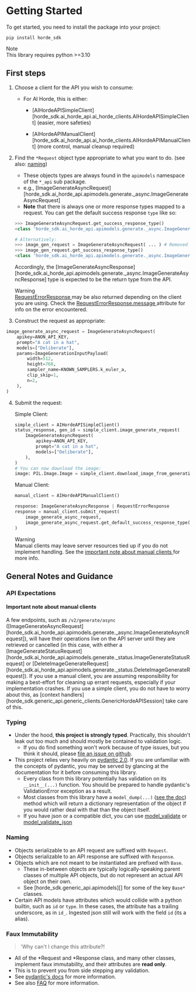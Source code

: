 # Getting Started

To get started, you need to install the package into your project:

``` console
pip install horde_sdk
```

<div class="note" markdown="1">
    <div class="title" markdown="1">
    Note
    </div>
    This library requires python >=3.10
</div>

## First steps

1. Choose a client for the API you wish to consume:
    - For AI Horde, this is either:
        - [AIHordeAPISimpleClient][horde_sdk.ai_horde_api.ai_horde_clients.AIHordeAPISimpleClient] (easier, more safeties)

        - [AIHordeAPIManualClient][horde_sdk.ai_horde_api.ai_horde_clients.AIHordeAPIManualClient] (more control, manual cleanup required)

2. Find the `*Request` object type appropriate to what you want to do. (see also: [naming](getting_started.md#naming))
    - These objects types are always found in the `apimodels` namespace of the `*_api` sub package.
    - e.g., [ImageGenerateAsyncRequest][horde_sdk.ai_horde_api.apimodels.generate._async.ImageGenerateAsyncRequest]
    - **Note** that there is always one or more response types mapped to a request. You can get the default success response `type` like so:


    ```python
    >>> ImageGenerateAsyncRequest.get_success_response_type()
    <class 'horde_sdk.ai_horde_api.apimodels.generate._async.ImageGenerateAsyncResponse'>

    # Alternatively:
    >>> image_gen_request = ImageGenerateAsyncRequest( ... ) # Removed for brevity
    >>> image_gen_request.get_success_response_type()
    <class 'horde_sdk.ai_horde_api.apimodels.generate._async.ImageGenerateAsyncResponse'>
    ```
    Accordingly, the [ImageGenerateAsyncResponse][horde_sdk.ai_horde_api.apimodels.generate._async.ImageGenerateAsyncResponse] type is expected to be the return type from the API.

    <div class="warning" markdown="1">
        <div class="title" markdown="1">
        Warning
        </div>
        <a href="../horde_sdk/generic_api/apimodels/#horde_sdk.generic_api.apimodels.RequestErrorResponse"> RequestErrorResponse </a> may be also returned depending on the client you are using. Check the <a href="../horde_sdk/generic_api/apimodels/#horde_sdk.generic_api.apimodels.RequestErrorResponse.message"> RequestErrorResponse.message </a> attribute for info on the error encountered.
    </div>

3. Construct the request as appropriate:
``` python
image_generate_async_request = ImageGenerateAsyncRequest(
    apikey=ANON_API_KEY,
    prompt="A cat in a hat",
    models=["Deliberate"],
    params=ImageGenerationInputPayload(
        width=512,
        height=768,
        sampler_name=KNOWN_SAMPLERS.k_euler_a,
        clip_skip=1,
        n=2,
    ),
)
```

4. Submit the request:

    Simple Client:
    ``` python
    simple_client = AIHordeAPISimpleClient()
    status_response, gen_id = simple_client.image_generate_request(
        ImageGenerateAsyncRequest(
            apikey=ANON_API_KEY,
            prompt="A cat in a hat",
            models=["Deliberate"],
        ),
    )
    # You can now download the image:
    image: PIL.Image.Image = simple_client.download_image_from_generation(status_response.generations[0])
    ```

    Manual Client:
    ``` python
    manual_client = AIHordeAPIManualClient()

    response: ImageGenerateAsyncResponse | RequestErrorResponse
    response = manual_client.submit_request(
        image_generate_async_request,
        image_generate_async_request.get_default_success_response_type(),
    )
    ```
    <div class="warning" markdown="1">
        <div class="title" markdown="1">
        Warning
        </div>
        Manual clients may leave server resources tied up if you do not implement handling. See the <a href="#important-note-about-manual-clients"> important note about manual clients </a> for more info.
    </div>



## General Notes and Guidance

### API Expectations
#### Important note about manual clients
A few endpoints, such as `/v2/generate/async` ([ImageGenerateAsyncRequest][horde_sdk.ai_horde_api.apimodels.generate._async.ImageGenerateAsyncRequest]), will have their operations live on the API server until they are retrieved or cancelled (in this case, with either a [ImageGenerateStatusRequest][horde_sdk.ai_horde_api.apimodels.generate._status.ImageGenerateStatusRequest] or [DeleteImageGenerateRequest][horde_sdk.ai_horde_api.apimodels.generate._status.DeleteImageGenerateRequest]). If you use a manual client, you are assuming responsibility for making a best-effort for cleaning up errant requests, especially if your implementation crashes. If you use a simple client, you do not have to worry about this, as [context handlers][horde_sdk.generic_api.generic_clients.GenericHordeAPISession] take care of this.

### Typing

-   Under the hood, **this project is strongly typed**. Practically,
    this shouldn't leak out too much and should mostly be contained to
    validation logic.
    -   If you do find something won't work because of type issues, but
        you think it should, please [file an issue on
        github](https://github.com/Haidra-Org/horde-sdk/issues).
-   This project relies very heavily on [pydantic
    2.0](https://docs.pydantic.dev/2.0/). If you are unfamiliar with the
    concepts of pydantic, you may be served by glancing at the
    documentation for it before consuming this library.
    -   Every class from this library potentially has validation on its
        `__init__(...)` function. You should be prepared to handle
        pydantic's <span class="title-ref">ValidationError</span>
        exception as a result.
    -   Most classes from this library have a `model_dump(...)` ([see
        the
        doc](https://docs.pydantic.dev/2.0/usage/serialization/#modelmodel_dump))
        method which will return a dictionary representation of the
        object if you would rather deal with that than the object
        itself.
    -   If you have json or a compatible dict, you can use
        [model_validate](https://docs.pydantic.dev/2.0/api/main/#pydantic.main.BaseModel.model_validate)
        or
        [model_validate_json](https://docs.pydantic.dev/2.0/api/main/#pydantic.main.BaseModel.model_validate_json)


### Naming

-   Objects serializable to an API request are suffixed with `Request`.
-   Objects serializable to an API response are suffixed with
    `Response`.
-   Objects which are not meant to be instantiated are prefixed with
    `Base`.
    -   These in-between objects are typically logically-speaking parent
        classes of multiple API objects, but do not represent an actual
        API object on their own.
    -   See [horde_sdk.generic_api.apimodels][] for some of the key
        `Base*` classes.
-   Certain API models have attributes which would collide with a python
    builtin, such as `id` or `type`. In these cases, the attribute has a
    trailing underscore, as in `id_`. Ingested json still will work with
    the field <span class="title-ref">`id`</span> (its a alias).

### Faux Immutability
> 'Why can't I change this attribute?!

-   All of the \*Request and \*Response class, and many other classes,
    implement faux immutability, and their attributes are **read only**.
-   This is to prevent you from side stepping any validation.
-   See [pydantic's
    docs](https://docs.pydantic.dev/2.0/usage/validation_errors/#frozen_instance)
    for more information.
-   See also [FAQ](faq.md) for more information.
